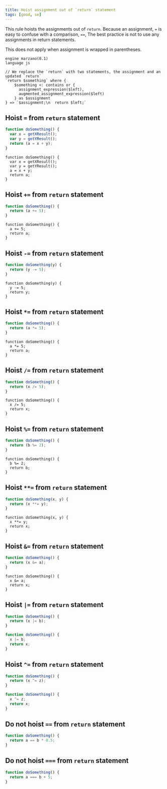 ```yaml
---
title: Hoist assignment out of `return` statement
tags: [good, se]
---
```


This rule hoists the assignments out of `return`. Because an assignment, `=` is easy to confuse with a comparison, `==`, The best practice is not to use any assignments in return statements.

This does not apply when assignment is wrapped in parentheses.

```grit
engine marzano(0.1)
language js

// We replace the `return` with two statements, the assignment and an updated `return`
`return $something` where {
    $something <: contains or {
      assignment_expression($left),
      augmented_assignment_expression($left)
    } as $assignment
} => `$assignment;\n  return $left;`
```

## Hoist `=` from `return` statement

```javascript
function doSomething() {
  var x = getXResult();
  var y = getYResult();
  return (a = x + y);
}
```

```
function doSomething() {
  var x = getXResult();
  var y = getYResult();
  a = x + y;
  return a;
}
```

## Hoist `+=` from `return` statement

```javascript
function doSomething() {
  return (a += 5);
}
```

```
function doSomething() {
  a += 5;
  return a;
}
```

## Hoist `-=` from `return` statement

```javascript
function doSomething(y) {
  return (y -= 5);
}
```

```
function doSomething(y) {
  y -= 5;
  return y;
}
```

## Hoist `*=` from `return` statement

```javascript
function doSomething() {
  return (a *= 5);
}
```

```
function doSomething() {
  a *= 5;
  return a;
}
```

## Hoist `/=` from `return` statement

```javascript
function doSomething() {
  return (x /= 5);
}
```

```
function doSomething() {
  x /= 5;
  return x;
}
```

## Hoist `%=` from `return` statement

```javascript
function doSomething() {
  return (b %= 2);
}
```

```
function doSomething() {
  b %= 2;
  return b;
}
```

## Hoist `**=` from `return` statement

```javascript
function doSomething(x, y) {
  return (x **= y);
}
```

```
function doSomething(x, y) {
  x **= y;
  return x;
}
```

## Hoist `&=` from `return` statement

```javascript
function doSomething() {
  return (x &= a);
}
```

```
function doSomething() {
  x &= a;
  return x;
}
```

## Hoist `|=` from `return` statement

```javascript
function doSomething() {
  return (x |= b);
}
```

```typescript
function doSomething() {
  x |= b;
  return x;
}
```

## Hoist `^=` from `return` statement

```javascript
function doSomething() {
  return (x ^= z);
}
```

```typescript
function doSomething() {
  x ^= z;
  return x;
}
```

## Do not hoist `==` from `return` statement

```javascript
function doSomething() {
  return a == b * 0.5;
}
```

## Do not hoist `===` from `return` statement

```javascript
function doSomething() {
  return a === b + 5;
}
```
